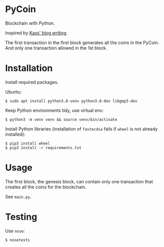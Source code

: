 # PyCoin

Blockchain with Python.

Inspired by [Kass' blog writing](https://medium.com/programmers-blockchain/create-simple-blockchain-java-tutorial-from-scratch-6eeed3cb03fa).

The first transaction in the first block generates all the coins in the PyCoin. And only one transaction allowed in the 1st block.

# Installation

Install required packages.

Ubuntu:
```
$ sudo apt install python3.8-venv python3.8-dev libgmp3-dev
```

Keep Python environments tidy, use virtual env:
```
$ python3 -m venv venv && source venv/bin/activate
```

Install Python libraries (installation of `fastecdsa` fails if `wheel` is not already installed):
```
$ pip3 install wheel
$ pip3 install -r requirements.txt
```

# Usage

The first block, the genesis block, can contain only one transaction that creates
all the coins for the blockchain.

See `main.py`.

# Testing

Use `nose`:
```
$ nosetests
```
